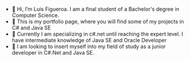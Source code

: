 - 👋 Hi, I’m Luis Figueroa. I am a final student of a Bachelor's degree in Computer Science.
- 👀 This is my portfolio page, where you will find some of my projects in C# and Java SE
- 🌱 Currently I am specializing in c#.net until reaching the expert level. I have intermediate knowledge of Java SE and Oracle Developer
- 💞️ I am looking to insert myself into my field of study as a junior developer in C#.Net and Java SE.


<!---
luiggy24/luiggy24 is a ✨ special ✨ repository because its `README.md` (this file) appears on your GitHub profile.
You can click the Preview link to take a look at your changes.
--->
